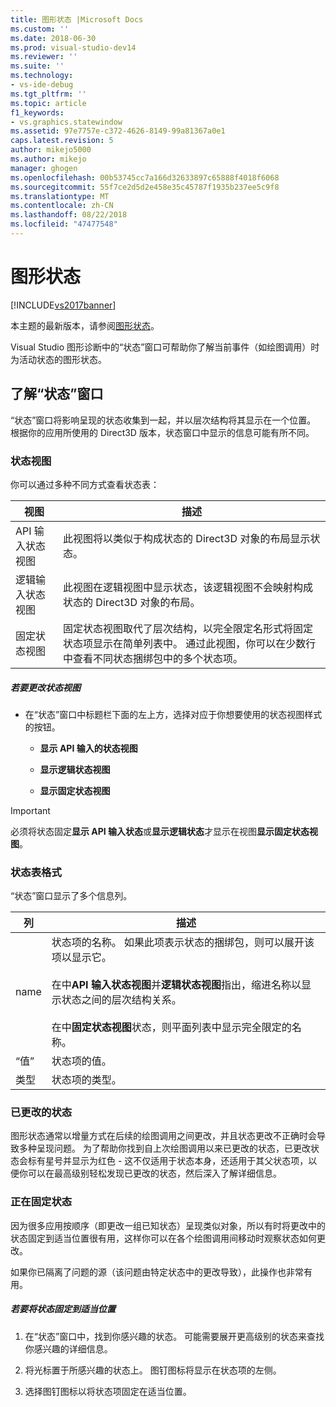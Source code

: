 ```yaml
---
title: 图形状态 |Microsoft Docs
ms.custom: ''
ms.date: 2018-06-30
ms.prod: visual-studio-dev14
ms.reviewer: ''
ms.suite: ''
ms.technology:
- vs-ide-debug
ms.tgt_pltfrm: ''
ms.topic: article
f1_keywords:
- vs.graphics.statewindow
ms.assetid: 97e7757e-c372-4626-8149-99a81367a0e1
caps.latest.revision: 5
author: mikejo5000
ms.author: mikejo
manager: ghogen
ms.openlocfilehash: 00b53745cc7a166d32633897c65888f4018f6068
ms.sourcegitcommit: 55f7ce2d5d2e458e35c45787f1935b237ee5c9f8
ms.translationtype: MT
ms.contentlocale: zh-CN
ms.lasthandoff: 08/22/2018
ms.locfileid: "47477548"
---
```

# <a name="graphics-state"></a>图形状态
[!INCLUDE[vs2017banner](../includes/vs2017banner.md)]

本主题的最新版本，请参阅[图形状态](https://docs.microsoft.com/visualstudio/debugger/graphics/graphics-state)。  
  
Visual Studio 图形诊断中的“状态”窗口可帮助你了解当前事件（如绘图调用）时为活动状态的图形状态。  
  
## <a name="understanding-the-state-window"></a>了解“状态”窗口  
 “状态”窗口将影响呈现的状态收集到一起，并以层次结构将其显示在一个位置。 根据你的应用所使用的 Direct3D 版本，状态窗口中显示的信息可能有所不同。  
  
### <a name="state-views"></a>状态视图  
 你可以通过多种不同方式查看状态表：  
  
|视图|描述|  
|----------|-----------------|  
|API 输入状态视图|此视图将以类似于构成状态的 Direct3D 对象的布局显示状态。|  
|逻辑输入状态视图|此视图在逻辑视图中显示状态，该逻辑视图不会映射构成状态的 Direct3D 对象的布局。|  
|固定状态视图|固定状态视图取代了层次结构，以完全限定名形式将固定状态项显示在简单列表中。 通过此视图，你可以在少数行中查看不同状态捆绑包中的多个状态项。|  
  
##### <a name="to-change-the-state-view"></a>若要更改状态视图  
  
-   在“状态”窗口中标题栏下面的左上方，选择对应于你想要使用的状态视图样式的按钮。  
  
    -   **显示 API 输入的状态视图**  
  
    -   **显示逻辑状态视图**  
  
    -   **显示固定状态视图**  
  
> [!IMPORTANT]
>  必须将状态固定**显示 API 输入状态**或**显示逻辑状态**才显示在视图**显示固定状态视图**。  
  
### <a name="state-table-format"></a>状态表格式  
 “状态”窗口显示了多个信息列。  
  
|列|描述|  
|------------|-----------------|  
|name|状态项的名称。 如果此项表示状态的捆绑包，则可以展开该项以显示它。<br /><br /> 在中**API 输入状态视图**并**逻辑状态视图**指出，缩进名称以显示状态之间的层次结构关系。<br /><br /> 在中**固定状态视图**状态，则平面列表中显示完全限定的名称。|  
|“值”|状态项的值。|  
|类型|状态项的类型。|  
  
### <a name="changed-state"></a>已更改的状态  
 图形状态通常以增量方式在后续的绘图调用之间更改，并且状态更改不正确时会导致多种呈现问题。 为了帮助你找到自上次绘图调用以来已更改的状态，已更改状态会标有星号并显示为红色 - 这不仅适用于状态本身，还适用于其父状态项，以便你可以在最高级别轻松发现已更改的状态，然后深入了解详细信息。  
  
### <a name="pinning-state"></a>正在固定状态  
 因为很多应用按顺序（即更改一组已知状态）呈现类似对象，所以有时将更改中的状态固定到适当位置很有用，这样你可以在各个绘图调用间移动时观察状态如何更改。  
  
 如果你已隔离了问题的源（该问题由特定状态中的更改导致），此操作也非常有用。  
  
##### <a name="to-pin-state-in-place"></a>若要将状态固定到适当位置  
  
1.  在“状态”窗口中，找到你感兴趣的状态。 可能需要展开更高级别的状态来查找你感兴趣的详细信息。  
  
2.  将光标置于所感兴趣的状态上。 图钉图标将显示在状态项的左侧。  
  
3.  选择图钉图标以将状态项固定在适当位置。



